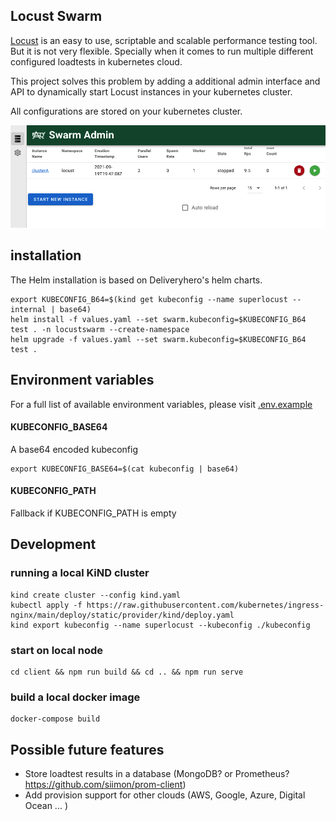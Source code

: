 
## Locust Swarm
[Locust](https://www.locust.io) is an easy to use, scriptable and scalable performance testing tool. But it is not very flexible. Specially when it comes to run multiple different configured loadtests in kubernetes cloud. 

This project solves this problem by adding a additional admin interface and API to dynamically start Locust instances in your kubernetes cluster.

All configurations are stored on your kubernetes cluster. 

![Screenshot](docs/swarmadmin.png) 
## installation
The Helm installation is based on Deliveryhero's helm charts. 

```
export KUBECONFIG_B64=$(kind get kubeconfig --name superlocust --internal | base64)
helm install -f values.yaml --set swarm.kubeconfig=$KUBECONFIG_B64 test . -n locustswarm --create-namespace
helm upgrade -f values.yaml --set swarm.kubeconfig=$KUBECONFIG_B64 test .
```

## Environment variables
For a full list of available environment variables, please visit [.env.example](.env.example)

#### KUBECONFIG_BASE64 
A base64 encoded kubeconfig 
```
export KUBECONFIG_BASE64=$(cat kubeconfig | base64)
```
#### KUBECONFIG_PATH
Fallback if KUBECONFIG_PATH is empty

## Development 
### running a local KiND cluster
```
kind create cluster --config kind.yaml
kubectl apply -f https://raw.githubusercontent.com/kubernetes/ingress-nginx/main/deploy/static/provider/kind/deploy.yaml
kind export kubeconfig --name superlocust --kubeconfig ./kubeconfig
```

### start on local node
```
cd client && npm run build && cd .. && npm run serve
```

### build a local docker image
```
docker-compose build
``` 

## Possible future features
- Store loadtest results in a database (MongoDB? or Prometheus? https://github.com/siimon/prom-client)
- Add provision support for other clouds (AWS, Google, Azure, Digital Ocean ... )


